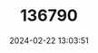 ---
title: "136790"
category: "Peropteryx trinitatis"
draft: false
date: 2024-02-22 13:03:51
languages:
  English: ["Trinidad Dog-like Bat"]
---